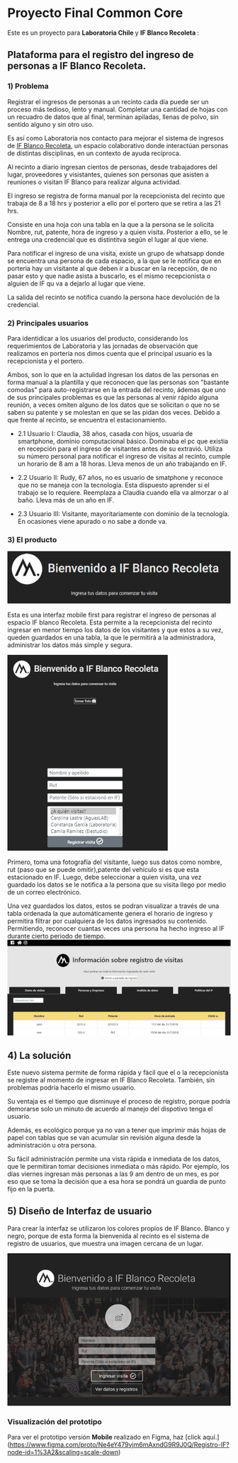 # Proyecto Final Common Core

Este es un proyecto para <b>Laboratoria Chile </b> y <b>IF Blanco Recoleta </b> :

## Plataforma para el registro del ingreso de personas a IF Blanco Recoleta.

### 1) Problema

Registrar el ingresos de personas a un recinto cada día puede ser un proceso más tedioso, lento y manual. Completar una cantidad de hojas con un recuadro de datos que al final, terminan apiladas, llenas de polvo, sin sentido alguno y sin otro uso.

Es así como Laboratoria nos contacto para mejorar el sistema de ingresos de [IF Blanco Recoleta](http://www.ifblanco.cl/), un espacio colaborativo donde interactúan personas de distintas disciplinas, en un contexto de ayuda recíproca.

Al recinto a diario ingresan cientos de personas, desde trabajadores del lugar, proveedores y visistantes, quienes son personas que asisten a reuniones o visitan IF Blanco para realizar alguna actividad. 
 
El ingreso se registra de forma manual por la recepcionista del recinto que trabaja de 8 a 18 hrs y posterior a ello por el portero que se retira a las 21 hrs. 

Consiste en una hoja con una tabla en la que a la persona se le solicita Nombre, rut, patente, hora de ingreso y a quien visita. Posterior a ello, se le entrega una credencial que es distintitva según el lugar al que viene.

Para notificar el ingreso de una visita, existe un grupo de whatsapp donde se encuentra una persona de cada espacio, a la que se le notifica que en porteria hay un visitante al que deben ir a buscar en la recepción, de no pasar esto y que nadie asista a buscarlo, es el mismo recepcionista o alguien de IF qu va a dejarlo al lugar que viene.

La salida del recinto se notifica cuando la persona hace devolución de la credencial. 

### 2) Principales usuarios

Para identidicar a los usuarios del producto, considerando los requerimientos de Laboratoria y las jornadas de observación que realizamos en porteria nos dimos cuenta que el principal usuario es la recepcionista y el portero.

Ambos, son lo que en la actulidad ingresan los datos de las personas en forma manual a la plantilla y que reconocen que las personas son "bastante comodas" para auto-registrarse en la entrada del recinto, ádemas que uno de sus principales problemas es que las personas al venir rápido alguna reunión, a veces omiten alguno de los datos que se solicitan o que no se saben su patente y se molestan en que se las pidan dos veces. Debido a que frente al recinto, se encuentra el estacionamiento.


   * 2.1 Usuario I: Claudia, 38 años, casada con hijos, usuaria de smartphone, dominio computacional básico. Dominaba el pc que existia en recepción para el ingreso de visitantes antes de su extravió. Utiliza su número personal para notificar el ingreso de visitas al recinto, cumple un horario de 8 am a 18 horas. Lleva menos de un año trabajando en IF. 

   * 2.2 Usuario II: Rudy, 67 años, no es usuario de smatphone y reconoce que no se maneja con la tecnología. Esta dispuesto aprender si el trabajo se lo requiere. Reemplaza a Claudia cuando ella va almorzar o al baño. Lleva más de un año en IF.

   * 2.3 Usuario III: Visitante, mayoritariamente con dominio de la tecnología. En ocasiones viene apurado o no sabe a donde va. 

### 3) El producto 
![alt text](anexos/imagensuperior.PNG)

Esta es una interfaz mobile first para registrar el ingreso de personas al espacio IF blanco Recoleta. Esta permite a la recepcionista del recinto ingresar en menor tiempo los datos de los visitantes y que estos a su vez, queden guardados en una tabla, la que le permitirá a la administradora, administrar los datos más simple y segura.

![alt text](anexos/form.PNG) 

Primero, toma una fotografía del visitante, luego sus datos como nombre, rut (paso que se puede omitir),patente del vehículo si es que esta estacionado en IF. Luego, debe seleccionar a quien visita, una vez guardado los datos se le notifica a la persona que su visita llego por medio de un correo electrónico. 

Una vez guardados los datos, estos se podran visualizar a través de una tabla ordenada la que automáticamente genera el horario de ingreso y permitira filtrar por cualquiera de los datos ingresados su contenido. Permitiendo, reconocer cuantas veces una persona ha hecho ingreso al IF durante cierto periodo de tiempo.  
![alt text](anexos/tabladatos.PNG) 

## 4) La solución
Este nuevo sistema permite de forma rápida y fácil que el o la recepcionista se registre al momento de ingresar en IF Blanco Recoleta. También, sin problemas podría hacerlo el mismo usuario.

Su ventaja es el tiempo que disminuye el proceso de registro, porque podría demorarse solo un minuto de acuerdo al manejo del dispotivo tenga el usuario.

Además, es ecológico porque ya no van a tener que imprimir más hojas de papel con tablas que se van acumular sin revisión alguna desde la administración u otra persona. 

Su fácil administración permite una vista rápida e inmediata de los datos, que le permitiran tomar decisiones inmediata o más rápido. Por ejemplo, los días viernes ingresan más personas a las 9 am dentro de un mes, es por eso que se toma la decisión que a esa hora se pondrá un guardia de punto fijo en la puerta. 

## 5) Diseño de Interfaz de usuario

Para crear la interfaz se utilizaron los colores propios de IF Blanco. Blanco y negro, porque de esta forma la bienvenida al recinto es el sistema de registro de usuarios, que muestra una imagen cercana de un lugar. 

![alt text](UX/Prototipos/Alta-Figma/1.PNG) 

### Visualización del prototipo
Para ver el prototipo versión <b>Mobile</b> realizado en Figma, haz [click aquí.]
(https://www.figma.com/proto/Ne4eY479vjm6mAxndG9R9J0Q/Registro-IF?node-id=1%3A2&scaling=scale-down)